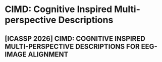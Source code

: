 # CIMD: Cognitive Inspired Multi-perspective Descriptions

[ICASSP 2026] **CIMD: COGNITIVE INSPIRED MULTI-PERSPECTIVE DESCRIPTIONS FOR EEG-IMAGE ALIGNMENT**
---
